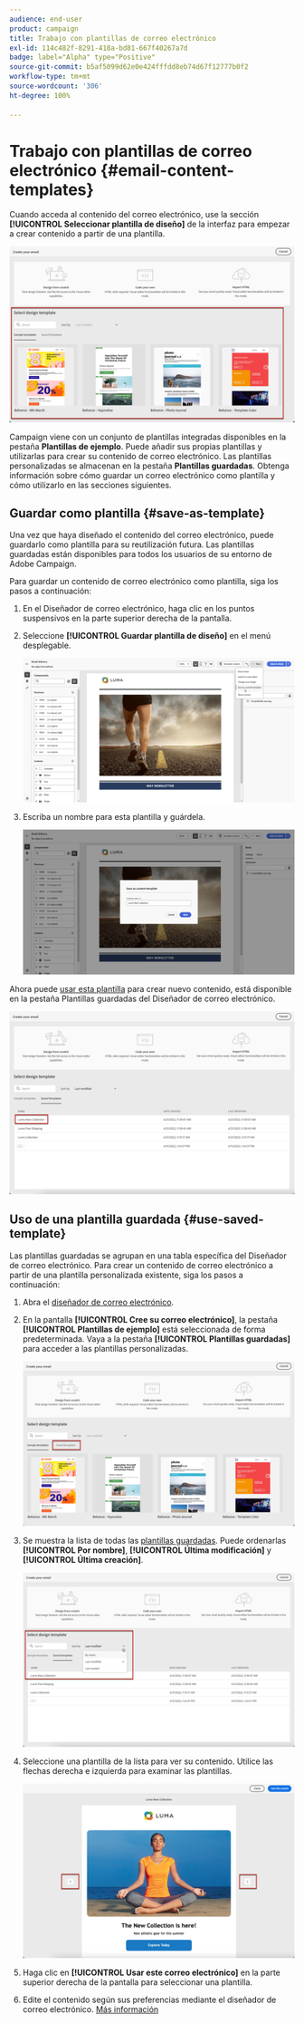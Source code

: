 ```yaml
---
audience: end-user
product: campaign
title: Trabajo con plantillas de correo electrónico
exl-id: 114c482f-8291-418a-bd81-667f40267a7d
badge: label="Alpha" type="Positive"
source-git-commit: b5af5099d62e0e424fffdd8eb74d67f12777b0f2
workflow-type: tm+mt
source-wordcount: '306'
ht-degree: 100%

---
```


# Trabajo con plantillas de correo electrónico {#email-content-templates}

Cuando acceda al contenido del correo electrónico, use la sección **[!UICONTROL Seleccionar plantilla de diseño]** de la interfaz para empezar a crear contenido a partir de una plantilla.

![](assets/email_designer-templates.png)

Campaign viene con un conjunto de plantillas integradas disponibles en la pestaña **Plantillas de ejemplo**. Puede añadir sus propias plantillas y utilizarlas para crear su contenido de correo electrónico. Las plantillas personalizadas se almacenan en la pestaña **Plantillas guardadas**. Obtenga información sobre cómo guardar un correo electrónico como plantilla y cómo utilizarlo en las secciones siguientes.

## Guardar como plantilla {#save-as-template}

Una vez que haya diseñado el contenido del correo electrónico, puede guardarlo como plantilla para su reutilización futura. Las plantillas guardadas están disponibles para todos los usuarios de su entorno de Adobe Campaign.

Para guardar un contenido de correo electrónico como plantilla, siga los pasos a continuación:

1. En el Diseñador de correo electrónico, haga clic en los puntos suspensivos en la parte superior derecha de la pantalla.

1. Seleccione **[!UICONTROL Guardar plantilla de diseño]** en el menú desplegable.

   ![](assets/email_designer-save-template.png)

1. Escriba un nombre para esta plantilla y guárdela.

   ![](assets/email_designer-template-name.png)

Ahora puede [usar esta plantilla](#use-saved-template) para crear nuevo contenido, está disponible en la pestaña Plantillas guardadas del Diseñador de correo electrónico.

![](assets/email_designer-saved-template.png)

## Uso de una plantilla guardada {#use-saved-template}

Las plantillas guardadas se agrupan en una tabla específica del Diseñador de correo electrónico. Para crear un contenido de correo electrónico a partir de una plantilla personalizada existente, siga los pasos a continuación:

1. Abra el [diseñador de correo electrónico](create-email-content.md).

1. En la pantalla **[!UICONTROL Cree su correo electrónico]**, la pestaña **[!UICONTROL Plantillas de ejemplo]** está seleccionada de forma predeterminada. Vaya a la pestaña **[!UICONTROL Plantillas guardadas]** para acceder a las plantillas personalizadas.

   ![](assets/email_designer-saved-templates-tab.png)

1. Se muestra la lista de todas las [plantillas guardadas](#save-as-template). Puede ordenarlas **[!UICONTROL Por nombre]**, **[!UICONTROL Última modificación]** y **[!UICONTROL Última creación]**.

   ![](assets/email_designer-saved-templates.png)

1. Seleccione una plantilla de la lista para ver su contenido. Utilice las flechas derecha e izquierda para examinar las plantillas.

   ![](assets/email_designer-saved-templates-navigate.png)

1. Haga clic en **[!UICONTROL Usar este correo electrónico]** en la parte superior derecha de la pantalla para seleccionar una plantilla.

1. Edite el contenido según sus preferencias mediante el diseñador de correo electrónico. [Más información](create-email-content.md)
